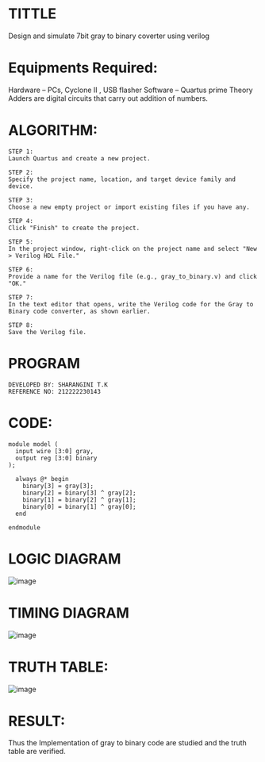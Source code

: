 # TITTLE

Design and simulate 7bit gray to binary coverter using verilog

# Equipments Required:

Hardware – PCs, Cyclone II , USB flasher Software – Quartus prime Theory Adders are digital circuits that carry out addition of numbers.

# ALGORITHM:
```
STEP 1:
Launch Quartus and create a new project.

STEP 2:
Specify the project name, location, and target device family and device.

STEP 3:
Choose a new empty project or import existing files if you have any.

STEP 4:
Click "Finish" to create the project.

STEP 5:
In the project window, right-click on the project name and select "New > Verilog HDL File."

STEP 6:
Provide a name for the Verilog file (e.g., gray_to_binary.v) and click "OK."

STEP 7:
In the text editor that opens, write the Verilog code for the Gray to Binary code converter, as shown earlier.

STEP 8:
Save the Verilog file.
```
# PROGRAM
```
DEVELOPED BY: SHARANGINI T.K
REFERENCE NO: 212222230143
```
# CODE:
```
module model (
  input wire [3:0] gray,
  output reg [3:0] binary
);

  always @* begin
    binary[3] = gray[3];
    binary[2] = binary[3] ^ gray[2];
    binary[1] = binary[2] ^ gray[1];
    binary[0] = binary[1] ^ gray[0];
  end

endmodule
```
# LOGIC DIAGRAM

![image](https://github.com/shara56/Simulation-project--Digital-Electronics/assets/113497104/b6a6220e-a176-496a-ba7c-878ce9715bde)


# TIMING DIAGRAM

![image](https://github.com/shara56/Simulation-project--Digital-Electronics/assets/113497104/534e54b0-da6d-4e0c-9924-de8312754f87)


# TRUTH TABLE:

![image](https://github.com/shara56/Simulation-project--Digital-Electronics/assets/113497104/2161c512-319b-450c-b8b8-986a67d8a06f)


# RESULT:

Thus the Implementation of gray to binary code are studied and the truth table are verified.
